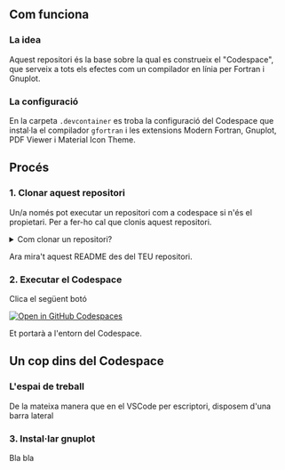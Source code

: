 ## Com funciona
### La idea
Aquest repositori és la base sobre la qual es construeix el "Codespace", que serveix a tots els efectes com un compilador en línia per Fortran i Gnuplot.
### La configuració
En la carpeta `.devcontainer` es troba la configuració del Codespace que instal·la el compilador `gfortran` i les extensions Modern Fortran, Gnuplot, PDF Viewer i Material Icon Theme.
## Procés
### 1. Clonar aquest repositori
Un/a només pot executar un repositori com a codespace si n'és el propietari. Per a fer-ho cal que clonis aquest repositori. 
<details>
<summary>Com clonar un repositori?</summary>
1. Cliques "Fork" a dalt a la dreta.

  <img width="941" alt="fork_example" src="https://github.com/user-attachments/assets/837b49ec-72d8-4697-972d-3f07d4ffebdd">
  
2. Si vols li dones un nom diferent (el repositori serà una còpia idèntica, però serà la teva còpia, pots fer amb ella el que vulguis) o si vols deixes el per defecte. Li dones a "Create Fork".
  
  <img width="571" alt="Screenshot 2024-09-28 at 23-28-54 Fork Mapaor_compilador-fortran" src="https://github.com/user-attachments/assets/255c396c-483b-4224-8591-98c7cb50c671">
  
Tardarà uns pocs segons i de seguida tindràs un nou repositori en el teu perfil. 
</details>

Ara mira't aquest README des del TEU repositori.
### 2. Executar el Codespace
Clica el següent botó

[![Open in GitHub Codespaces](https://github.com/codespaces/badge.svg)](https://codespaces.new/Mapaor/compilador-fortran?quickstart=1)

Et portarà a l'entorn del Codespace.
## Un cop dins del Codespace
### L'espai de treball
De la mateixa manera que en el VSCode per escriptori, disposem d'una barra lateral 
### 3. Instal·lar gnuplot
Bla bla

